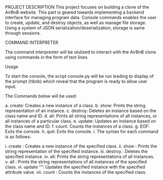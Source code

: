 PROJECT DESCRIPTION 
This project focuses on building  a clone of the AirBnB website. This part is geared towards implementing a  backend interface for managing program data. Console commands enables the user to create, update, and destroy objects, as well as manage file storage. Using a system of JSON serialization/deserialization, storage is same through sessions.


COMMAND INTERPRETER

The command interprester will be utulized to interact with the AirBnB clone using commands in the form of text lines. 

Usage

To start the console, the  script console.py will be run leading to display of the prompt (hbnb) which reveal that the program is ready to allow user input.

The Commands below will be used:

a.  create: Creates a new instance of a class.
b. show: Prints the string representation of an instance.
c. destroy: Deletes an instance based on the class name and ID.
d. all: Prints all string representations of all instances, or all instances of a particular class.
e. update: Updates an instance based on the class name and ID.
f. count: Counts the instances of a class.
g. EOF: Exits the console.
h. quit: Exits the console.
i. The syntax for each command is as follows:

i. create <class name>: Creates a new instance of the specified class.
ii. show <class name> <instance id>: Prints the string representation of the specified instance.
iii. destroy <class name> <instance id>: Deletes the specified instance.
iv. all: Prints the string representations of all instances.
v. all <class name>: Prints the string representations of all instances of the specified class.
vi. update <class name> <instance id> <attribute name> "<attribute value>": Updates the specified instance with the specified attribute value.
vii. count <class name>: Counts the instances of the specified class. 
